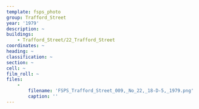 ```yaml
---
template: fsps_photo
group: Trafford_Street
year: '1979'
description: ~
buildings:
    - Trafford_Street/22_Trafford_Street
coordinates: ~
heading: ~
classification: ~
section: ~
cell: ~
film_roll: ~
files:
    -
        filename: 'FSPS_Trafford_Street_009,_No_22,_18-D-5,_1979.png'
        caption: ''
---
```

